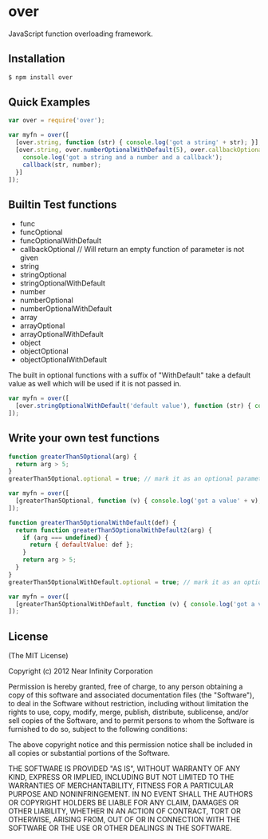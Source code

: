 # over

JavaScript function overloading framework.

## Installation

```bash
$ npm install over
```

## Quick Examples

```javascript
var over = require('over');

var myfn = over([
  [over.string, function (str) { console.log('got a string' + str); }],
  [over.string, over.numberOptionalWithDefault(5), over.callbackOptional, function (str, number, callback) {
    console.log('got a string and a number and a callback');
    callback(str, number);
  }]
]);
```

## Builtin Test functions

* func
* funcOptional
* funcOptionalWithDefault
* callbackOptional  // Will return an empty function of parameter is not given
* string
* stringOptional
* stringOptionalWithDefault
* number
* numberOptional
* numberOptionalWithDefault
* array
* arrayOptional
* arrayOptionalWithDefault
* object
* objectOptional
* objectOptionalWithDefault

The built in optional functions with a suffix of "WithDefault" take a default value as well which will be used if
it is not passed in.

```javascript
var myfn = over([
  [over.stringOptionalWithDefault('default value'), function (str) { console.log('got a string' + str); }],
]);
```

## Write your own test functions

```javascript
function greaterThan5Optional(arg) {
  return arg > 5;
}
greaterThan5Optional.optional = true; // mark it as an optional parameter

var myfn = over([
  [greaterThan5Optional, function (v) { console.log('got a value' + v); }]
]);
```

```javascript
function greaterThan5OptionalWithDefault(def) {
  return function greaterThan5OptionalWithDefault2(arg) {
    if (arg === undefined) {
      return { defaultValue: def };
    }
    return arg > 5;
  }
}
greaterThan5OptionalWithDefault.optional = true; // mark it as an optional parameter

var myfn = over([
  [greaterThan5OptionalWithDefault, function (v) { console.log('got a value' + v); }]
]);
```

## License

(The MIT License)

Copyright (c) 2012 Near Infinity Corporation

Permission is hereby granted, free of charge, to any person obtaining
a copy of this software and associated documentation files (the
"Software"), to deal in the Software without restriction, including
without limitation the rights to use, copy, modify, merge, publish,
distribute, sublicense, and/or sell copies of the Software, and to
permit persons to whom the Software is furnished to do so, subject to
the following conditions:

The above copyright notice and this permission notice shall be
included in all copies or substantial portions of the Software.

THE SOFTWARE IS PROVIDED "AS IS", WITHOUT WARRANTY OF ANY KIND,
EXPRESS OR IMPLIED, INCLUDING BUT NOT LIMITED TO THE WARRANTIES OF
MERCHANTABILITY, FITNESS FOR A PARTICULAR PURPOSE AND
NONINFRINGEMENT. IN NO EVENT SHALL THE AUTHORS OR COPYRIGHT HOLDERS BE
LIABLE FOR ANY CLAIM, DAMAGES OR OTHER LIABILITY, WHETHER IN AN ACTION
OF CONTRACT, TORT OR OTHERWISE, ARISING FROM, OUT OF OR IN CONNECTION
WITH THE SOFTWARE OR THE USE OR OTHER DEALINGS IN THE SOFTWARE.
